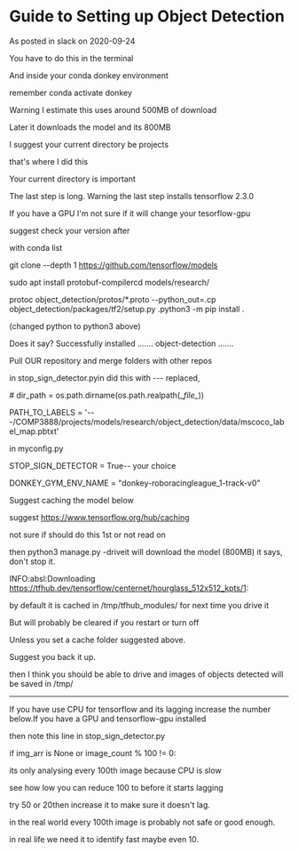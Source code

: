 # Guide to Setting up Object Detection

As posted in slack on 2020-09-24

You have to do this in the terminal

And inside your conda donkey environment

remember conda activate donkey

Warning I estimate this uses around 500MB of download

Later it downloads the model and its 800MB

I suggest your current directory be projects

that's where I did this

Your current directory is important

The last step is long. Warning the last step installs tensorflow 2.3.0

If you have a GPU I'm not sure if it will change your tesorflow-gpu

suggest check your version after

with conda list

git clone --depth 1 https://github.com/tensorflow/models

sudo apt install protobuf-compilercd models/research/

protoc object_detection/protos/*.proto --python_out=.cp object_detection/packages/tf2/setup.py .python3 -m pip install .

(changed python to python3 above)

Does it say? Successfully installed ....... object-detection ....…

Pull OUR repository and merge folders with other repos

in stop_sign_detector.pyin did this with --- replaced,

\# dir_path = os.path.dirname(os.path.realpath(\__file\__))

PATH_TO_LABELS = '---/COMP3888/projects/models/research/object_detection/data/mscoco_label_map.pbtxt'

in myconfig.py

STOP_SIGN_DETECTOR = True-- your choice

DONKEY_GYM_ENV_NAME = "donkey-roboracingleague_1-track-v0"

Suggest caching the model below

suggest https://www.tensorflow.org/hub/caching

not sure if should do this 1st or not read on

then python3 manage.py -driveit will download the model (800MB) it says, don't stop it.

INFO:absl:Downloading https://tfhub.dev/tensorflow/centernet/hourglass_512x512_kpts/1:

by default it is cached in /tmp/tfhub_modules/ for next time you drive it

But will probably be cleared if you restart or turn off

Unless you set a cache folder suggested above.

Suggest you back it up.

then I think you should be able to drive and images of objects detected will be saved in /tmp/

--------------------

If you have use CPU for tensorflow and its lagging increase the number below.If you have a GPU and tensorflow-gpu installed

then note this line in stop_sign_detector.py

if img_arr is None or image_count % 100 != 0:

its only analysing every 100th image because CPU is slow

see how low you can reduce 100 to before it starts lagging

try 50 or 20then increase it to make sure it doesn't lag.

in the real world every 100th image is probably not safe or good enough.

in real life we need it to identify fast maybe even 10.
